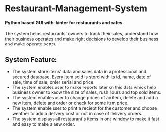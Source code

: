 # Restaurant-Management-System

#### Python based GUI with tkinter for restaurants and cafes.

The system helps restaurants' owners to track their sales, understand how their business operates and make right decisions to develop their business and make operate better.

## System Feature: 

* The system store items' data and sales data in a professional and secured database. Every item sold is stord with its id, name, date of sale, time of sale, order serial and price.
* The system enables user to make reports later on this data whick help business owner to know the size of sales, rush hours and top sold items.
* The system enables user to change prices of an item, delete and add a new item, delete and order or check for some item price.
* The system enable user to print a reciept for the customer and choose weather to add a delivery cost or not in case of delivery orders.
* The system displays all restaurant's items in one window to make it fast and easy to make a new order.

